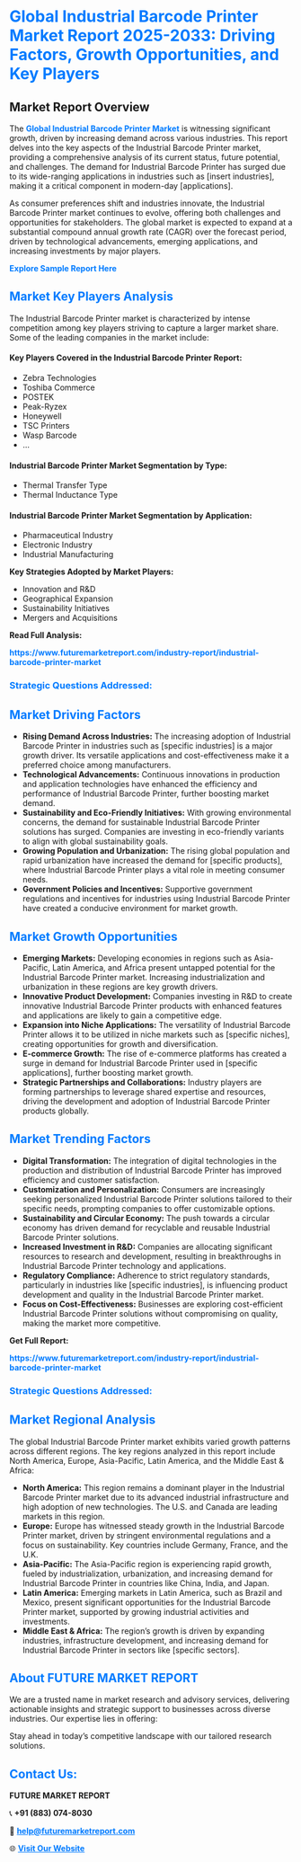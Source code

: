 <h1 style="color: #007BFF;">Global Industrial Barcode Printer Market Report 2025-2033: Driving Factors, Growth Opportunities, and Key Players</h1>

<section id="overview">
<h2>Market Report Overview</h2>
<p>The <a href="https://www.futuremarketreport.com/industry-report/industrial-barcode-printer-market" style="color: #007BFF; text-decoration: none;"><strong>Global Industrial Barcode Printer Market</strong></a> is witnessing significant growth, driven by increasing demand across various industries. This report delves into the key aspects of the Industrial Barcode Printer market, providing a comprehensive analysis of its current status, future potential, and challenges. The demand for Industrial Barcode Printer has surged due to its wide-ranging applications in industries such as [insert industries], making it a critical component in modern-day [applications].</p>
<p>As consumer preferences shift and industries innovate, the Industrial Barcode Printer market continues to evolve, offering both challenges and opportunities for stakeholders. The global market is expected to expand at a substantial compound annual growth rate (CAGR) over the forecast period, driven by technological advancements, emerging applications, and increasing investments by major players.</p>
</section>

<section id="overview">
<p><a href="https://www.futuremarketreport.com/request-sample/reportId=107363" style="color: #007BFF; text-decoration: none;"><strong>Explore Sample Report Here</strong></a></p>
</section>

<section id="key-players">
<h2 style="color: #007BFF;">Market Key Players Analysis</h2>
<p>The Industrial Barcode Printer market is characterized by intense competition among key players striving to capture a larger market share. Some of the leading companies in the market include:</p>
<h4>Key Players Covered in the Industrial Barcode Printer Report:</h4>
<ul><li>Zebra Technologies</li><li>Toshiba Commerce</li><li>POSTEK</li><li>Peak-Ryzex</li><li>Honeywell</li><li>TSC Printers</li><li>Wasp Barcode</li><li>...</li></ul>
<h4>Industrial Barcode Printer Market Segmentation by Type:</h4>
<ul><li>Thermal Transfer Type</li><li>Thermal Inductance Type</li></ul>

<h4>Industrial Barcode Printer Market Segmentation by Application:</h4>
<ul><li>Pharmaceutical Industry</li><li>Electronic Industry</li><li>Industrial Manufacturing</li></ul>
<p><strong>Key Strategies Adopted by Market Players:</strong></p>
<ul>
<li>Innovation and R&D</li>
<li>Geographical Expansion</li>
<li>Sustainability Initiatives</li>
<li>Mergers and Acquisitions</li>
</ul>
</section>

<section>
<p><strong>Read Full Analysis: </strong></p><a href="https://www.futuremarketreport.com/industry-report/industrial-barcode-printer-market" style="color: #007BFF; text-decoration: none;"><strong>https://www.futuremarketreport.com/industry-report/industrial-barcode-printer-market</strong></a>
<h3 style="color: #007BFF;">Strategic Questions Addressed:</h3>
</section>

<section id="driving-factors">
<h2 style="color: #007BFF;">Market Driving Factors</h2>
<ul>
<li><strong>Rising Demand Across Industries:</strong> The increasing adoption of Industrial Barcode Printer in industries such as [specific industries] is a major growth driver. Its versatile applications and cost-effectiveness make it a preferred choice among manufacturers.</li>
<li><strong>Technological Advancements:</strong> Continuous innovations in production and application technologies have enhanced the efficiency and performance of Industrial Barcode Printer, further boosting market demand.</li>
<li><strong>Sustainability and Eco-Friendly Initiatives:</strong> With growing environmental concerns, the demand for sustainable Industrial Barcode Printer solutions has surged. Companies are investing in eco-friendly variants to align with global sustainability goals.</li>
<li><strong>Growing Population and Urbanization:</strong> The rising global population and rapid urbanization have increased the demand for [specific products], where Industrial Barcode Printer plays a vital role in meeting consumer needs.</li>
<li><strong>Government Policies and Incentives:</strong> Supportive government regulations and incentives for industries using Industrial Barcode Printer have created a conducive environment for market growth.</li>
</ul>
</section>

<section id="growth-opportunities">
<h2 style="color: #007BFF;">Market Growth Opportunities</h2>
<ul>
<li><strong>Emerging Markets:</strong> Developing economies in regions such as Asia-Pacific, Latin America, and Africa present untapped potential for the Industrial Barcode Printer market. Increasing industrialization and urbanization in these regions are key growth drivers.</li>
<li><strong>Innovative Product Development:</strong> Companies investing in R&D to create innovative Industrial Barcode Printer products with enhanced features and applications are likely to gain a competitive edge.</li>
<li><strong>Expansion into Niche Applications:</strong> The versatility of Industrial Barcode Printer allows it to be utilized in niche markets such as [specific niches], creating opportunities for growth and diversification.</li>
<li><strong>E-commerce Growth:</strong> The rise of e-commerce platforms has created a surge in demand for Industrial Barcode Printer used in [specific applications], further boosting market growth.</li>
<li><strong>Strategic Partnerships and Collaborations:</strong> Industry players are forming partnerships to leverage shared expertise and resources, driving the development and adoption of Industrial Barcode Printer products globally.</li>
</ul>
</section>

<section id="trending-factors">
<h2 style="color: #007BFF;">Market Trending Factors</h2>
<ul>
<li><strong>Digital Transformation:</strong> The integration of digital technologies in the production and distribution of Industrial Barcode Printer has improved efficiency and customer satisfaction.</li>
<li><strong>Customization and Personalization:</strong> Consumers are increasingly seeking personalized Industrial Barcode Printer solutions tailored to their specific needs, prompting companies to offer customizable options.</li>
<li><strong>Sustainability and Circular Economy:</strong> The push towards a circular economy has driven demand for recyclable and reusable Industrial Barcode Printer solutions.</li>
<li><strong>Increased Investment in R&D:</strong> Companies are allocating significant resources to research and development, resulting in breakthroughs in Industrial Barcode Printer technology and applications.</li>
<li><strong>Regulatory Compliance:</strong> Adherence to strict regulatory standards, particularly in industries like [specific industries], is influencing product development and quality in the Industrial Barcode Printer market.</li>
<li><strong>Focus on Cost-Effectiveness:</strong> Businesses are exploring cost-efficient Industrial Barcode Printer solutions without compromising on quality, making the market more competitive.</li>
</ul>
</section>

<section>
<p><strong>Get Full Report: </strong></p><a href="https://www.futuremarketreport.com/industry-report/industrial-barcode-printer-market" style="color: #007BFF; text-decoration: none;"><strong>https://www.futuremarketreport.com/industry-report/industrial-barcode-printer-market</strong></a>
<h3 style="color: #007BFF;">Strategic Questions Addressed:</h3>
</section>


<section id="regional-analysis">
<h2 style="color: #007BFF;">Market Regional Analysis</h2>
<p>The global Industrial Barcode Printer market exhibits varied growth patterns across different regions. The key regions analyzed in this report include North America, Europe, Asia-Pacific, Latin America, and the Middle East & Africa:</p>
<ul>
<li><strong>North America:</strong> This region remains a dominant player in the Industrial Barcode Printer market due to its advanced industrial infrastructure and high adoption of new technologies. The U.S. and Canada are leading markets in this region.</li>
<li><strong>Europe:</strong> Europe has witnessed steady growth in the Industrial Barcode Printer market, driven by stringent environmental regulations and a focus on sustainability. Key countries include Germany, France, and the U.K.</li>
<li><strong>Asia-Pacific:</strong> The Asia-Pacific region is experiencing rapid growth, fueled by industrialization, urbanization, and increasing demand for Industrial Barcode Printer in countries like China, India, and Japan.</li>
<li><strong>Latin America:</strong> Emerging markets in Latin America, such as Brazil and Mexico, present significant opportunities for the Industrial Barcode Printer market, supported by growing industrial activities and investments.</li>
<li><strong>Middle East & Africa:</strong> The region’s growth is driven by expanding industries, infrastructure development, and increasing demand for Industrial Barcode Printer in sectors like [specific sectors].</li>
</ul>
</section>

<footer>
<h2 style="color: #007BFF;">About FUTURE MARKET REPORT</h2>
<p>We are a trusted name in market research and advisory services, delivering actionable insights and strategic support to businesses across diverse industries. Our expertise lies in offering:</p>

<p>Stay ahead in today’s competitive landscape with our tailored research solutions.</p>

<h2 style="color: #007BFF;">Contact Us:</h2>
<p><strong>FUTURE MARKET REPORT</strong></p>
<p>📞 <strong>+91 (883) 074-8030</strong></p>
<p>📧 <strong><a href="mailto:help@futuremarketreport.com" style="color: #007BFF;">help@futuremarketreport.com</a></strong></p>
<p>🌐 <strong><a href="https://www.futuremarketreport.com/" style="color: #007BFF;">Visit Our Website</a></strong></p>
</footer>